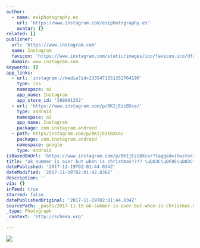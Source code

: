 ```yaml
---
author:
  - name: esiphotography.es
    url: 'https://www.instagram.com/esiphotography.es'
    avatar: {}
related: []
publisher:
  url: 'https://www.instagram.com'
  name: Instagram
  favicon: 'https://www.instagram.com/static/images/ico/favicon.ico/dfa85bb1fd63.ico'
  domain: www.instagram.com
keywords: []
app_links:
  - url: 'instagram://media?id=1335471551352764190'
    type: ios
    namespace: ai
    app_name: Instagram
    app_store_id: '389801252'
  - url: 'https://www.instagram.com/p/BKIjEziBXce/'
    type: android
    namespace: ai
    app_name: Instagram
    package: com.instagram.android
  - path: https/instagram.com/p/BKIjEziBXce/
    package: com.instagram.android
    namespace: google
    type: android
isBasedOnUrl: 'https://www.instagram.com/p/BKIjEziBXce/?tagged=itwstories'
title: "ok summer is over but when is christmas???? \uD83C\uDF85\uD83C\uDFFB"
datePublished: '2017-11-19T02:01:44.034Z'
dateModified: '2017-11-19T02:01:42.836Z'
description: ''
via: {}
inFeed: true
starred: false
datePublishedOriginal: '2017-11-19T02:01:44.034Z'
sourcePath: _posts/2017-11-19-ok-summer-is-over-but-when-is-christmas.md
_type: Photograph
_context: 'http://schema.org'

---
```

![](https://imgflo.herokuapp.com/graph/2b2431f8e7ba7b0/263cb135c95e1524e228bf13a4808d6c/croprotate.jpg?cropheight=729&cropwidth=1080&degrees=0&input=https%3A%2F%2Fscontent-iad3-1.cdninstagram.com%2Ft51.2885-15%2Fs1080x1080%2Fe15%2Ffr%2F14279004_1043354639053347_2036927967_n.jpg&x=0&y=177)